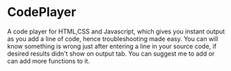 # CodePlayer
A code player for HTML,CSS and Javascript, which gives you instant output as you add a line of code, hence troubleshooting made easy.
You can will know something is wrong just after entering a line in your source code, if desired results didn't show on output tab.
You can suggest me to add or can add more functions to it.